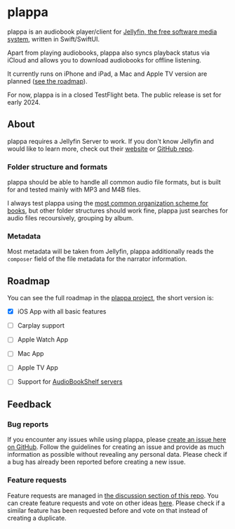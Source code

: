 # plappa

plappa is an audiobook player/client for [Jellyfin, the free software media system](https://jellyfin.org), written in Swift/SwiftUI.

Apart from playing audiobooks, plappa also syncs playback status via iCloud and allows you to download audiobooks for offline listening.

It currently runs on iPhone and iPad, a Mac and Apple TV version are planned ([see the roadmap](#roadmap)).

For now, plappa is in a closed TestFlight beta. The public release is set for early 2024.

## About

plappa requires a Jellyfin Server to work. If you don't know Jellyfin and would like to learn more, check out their [website](https://jellyfin.org) or [GitHub repo](https://github.com/jellyfin/jellyfin).

### Folder structure and formats

plappa should be able to handle all common audio file formats, but is built for and tested mainly with MP3 and M4B files.

I always test plappa using the [most common organization scheme for books](https://jellyfin.org/docs/general/server/media/books/), but other folder structures should work fine, plappa just searches for audio files recoursively, grouping by album.

### Metadata

Most metadata will be taken from Jellyfin, plappa additionally reads the `composer` field of the file metadata for the narrator information.

## Roadmap

You can see the full roadmap in the [plappa project](https://github.com/users/LeoKlaus/projects/7/views/2), the short version is:

- [x] iOS App with all basic features
- [ ] Carplay support
- [ ] Apple Watch App
- [ ] Mac App
- [ ] Apple TV App
- [ ] Support for [AudioBookShelf servers](https://www.audiobookshelf.org/)


## Feedback

### Bug reports

If you encounter any issues while using plappa, please [create an issue here on GitHub](https://github.com/LeoKlaus/plappa/issues/new/choose).
Follow the guidelines for creating an issue and provide as much information as possible without revealing any personal data. Please check if a bug has already been reported before creating a new issue.

### Feature requests

Feature requests are managed in [the discussion section of this repo](https://github.com/LeoKlaus/plappa/discussions). You can create feature requests and vote on other ideas [here](https://github.com/LeoKlaus/Paperparrot/discussions/new/choose). Please check if a similar feature has been requested before and vote on that instead of creating a duplicate.
